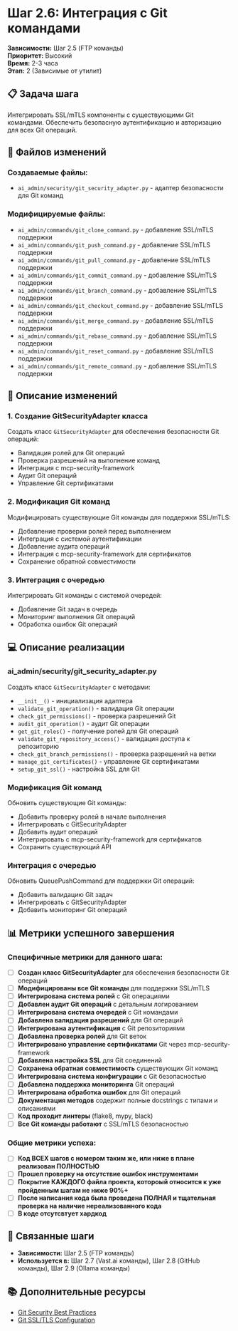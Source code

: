 # Шаг 2.6: Интеграция с Git командами

**Зависимости:** Шаг 2.5 (FTP команды)  
**Приоритет:** Высокий  
**Время:** 2-3 часа  
**Этап:** 2 (Зависимые от утилит)

## 📋 Задача шага

Интегрировать SSL/mTLS компоненты с существующими Git командами. Обеспечить безопасную аутентификацию и авторизацию для всех Git операций.

## 📁 Файлов изменений

### Создаваемые файлы:
- `ai_admin/security/git_security_adapter.py` - адаптер безопасности для Git команд

### Модифицируемые файлы:
- `ai_admin/commands/git_clone_command.py` - добавление SSL/mTLS поддержки
- `ai_admin/commands/git_push_command.py` - добавление SSL/mTLS поддержки
- `ai_admin/commands/git_pull_command.py` - добавление SSL/mTLS поддержки
- `ai_admin/commands/git_commit_command.py` - добавление SSL/mTLS поддержки
- `ai_admin/commands/git_branch_command.py` - добавление SSL/mTLS поддержки
- `ai_admin/commands/git_checkout_command.py` - добавление SSL/mTLS поддержки
- `ai_admin/commands/git_merge_command.py` - добавление SSL/mTLS поддержки
- `ai_admin/commands/git_rebase_command.py` - добавление SSL/mTLS поддержки
- `ai_admin/commands/git_reset_command.py` - добавление SSL/mTLS поддержки
- `ai_admin/commands/git_remote_command.py` - добавление SSL/mTLS поддержки

## 🔧 Описание изменений

### 1. Создание GitSecurityAdapter класса
Создать класс `GitSecurityAdapter` для обеспечения безопасности Git операций:
- Валидация ролей для Git операций
- Проверка разрешений на выполнение команд
- Интеграция с mcp-security-framework
- Аудит Git операций
- Управление Git сертификатами

### 2. Модификация Git команд
Модифицировать существующие Git команды для поддержки SSL/mTLS:
- Добавление проверки ролей перед выполнением
- Интеграция с системой аутентификации
- Добавление аудита операций
- Интеграция с mcp-security-framework для сертификатов
- Сохранение обратной совместимости

### 3. Интеграция с очередью
Интегрировать Git команды с системой очередей:
- Добавление Git задач в очередь
- Мониторинг выполнения Git операций
- Обработка ошибок Git операций

## 💻 Описание реализации

### ai_admin/security/git_security_adapter.py
Создать класс `GitSecurityAdapter` с методами:
- `__init__()` - инициализация адаптера
- `validate_git_operation()` - валидация Git операции
- `check_git_permissions()` - проверка разрешений Git
- `audit_git_operation()` - аудит Git операции
- `get_git_roles()` - получение ролей для Git операций
- `validate_git_repository_access()` - валидация доступа к репозиторию
- `check_git_branch_permissions()` - проверка разрешений на ветки
- `manage_git_certificates()` - управление Git сертификатами
- `setup_git_ssl()` - настройка SSL для Git

### Модификация Git команд
Обновить существующие Git команды:
- Добавить проверку ролей в начале выполнения
- Интегрировать с GitSecurityAdapter
- Добавить аудит операций
- Интегрировать с mcp-security-framework для сертификатов
- Сохранить существующий API

### Интеграция с очередью
Обновить QueuePushCommand для поддержки Git операций:
- Добавить валидацию Git задач
- Интегрировать с GitSecurityAdapter
- Добавить мониторинг Git операций

## 📊 Метрики успешного завершения

### Специфичные метрики для данного шага:
- [ ] **Создан класс GitSecurityAdapter** для обеспечения безопасности Git операций
- [ ] **Модифицированы все Git команды** для поддержки SSL/mTLS
- [ ] **Интегрирована система ролей** с Git операциями
- [ ] **Добавлен аудит Git операций** с детальным логированием
- [ ] **Интегрирована система очередей** с Git командами
- [ ] **Добавлена валидация разрешений** для Git операций
- [ ] **Интегрирована аутентификация** с Git репозиториями
- [ ] **Добавлена проверка ролей** для Git веток
- [ ] **Интегрировано управление сертификатами** Git через mcp-security-framework
- [ ] **Добавлена настройка SSL** для Git соединений
- [ ] **Сохранена обратная совместимость** существующих Git команд
- [ ] **Интегрирована система конфигурации** с Git безопасностью
- [ ] **Добавлена поддержка мониторинга** Git операций
- [ ] **Интегрирована обработка ошибок** для Git операций
- [ ] **Документация методов** содержит полные docstrings с типами и описаниями
- [ ] **Код проходит линтеры** (flake8, mypy, black)
- [ ] **Все Git команды работают** с SSL/mTLS безопасностью

### Общие метрики успеха:
- [ ] **Код ВСЕХ шагов с номером таким же, или ниже в плане реализован ПОЛНОСТЬЮ**
- [ ] **Прошел проверку на отсутствие ошибок инструментами**
- [ ] **Покрытие КАЖДОГО файла проекта, котороый относится к уже пройденным шагам не ниже 90%+**
- [ ] **После написания кода была проведена ПОЛНАЯ и тщательная проверка на наличие нереализованного кода**
- [ ] **В коде отсутсвтует хардкод**

## 🔗 Связанные шаги

- **Зависимости:** Шаг 2.5 (FTP команды)
- **Используется в:** Шаг 2.7 (Vast.ai команды), Шаг 2.8 (GitHub команды), Шаг 2.9 (Ollama команды)

## 📚 Дополнительные ресурсы

- [Git Security Best Practices](https://git-scm.com/docs/git-config#_security)
- [Git SSL/TLS Configuration](https://git-scm.com/docs/git-config#_http)
